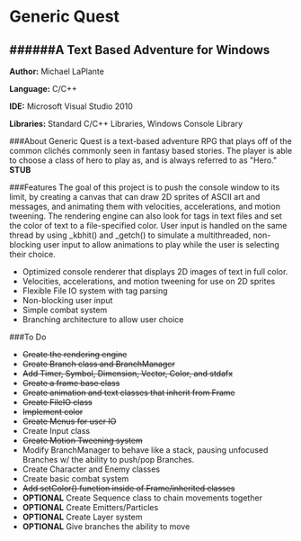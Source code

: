 # Generic Quest
######A Text Based Adventure for Windows
-------------------------------------------
__Author:__ Michael LaPlante

__Language:__ C/C++

__IDE:__ Microsoft Visual Studio 2010

__Libraries:__ Standard C/C++ Libraries, Windows Console Library

###About
Generic Quest is a text-based adventure RPG that plays off of the common clichés commonly seen in fantasy based stories. The player is able to choose a class of hero to play as, and is always referred to as "Hero."
__STUB__

###Features
The goal of this project is to push the console window to its limit, by creating a canvas that can draw 2D sprites of ASCII art and messages, and animating them with velocities, accelerations, and motion tweening. The rendering engine can also look for tags in text files and set the color of text to a file-specified color. User input is handled on the same thread by using _kbhit() and _getch() to simulate a multithreaded, non-blocking user input to allow animations to play while the user is selecting their choice.

* Optimized console renderer that displays 2D images of text in full color.
* Velocities, accelerations, and motion tweening for use on 2D sprites
* Flexible File IO system with tag parsing
* Non-blocking user input
* Simple combat system
* Branching architecture to allow user choice

###To Do
* ~~Create the rendering engine~~
* ~~Create Branch class and BranchManager~~
* ~~Add Timer, Symbol, Dimension, Vector, Color, and stdafx~~
* ~~Create a frame base class~~
* ~~Create animation and text classes that inherit from Frame~~
* ~~Create FileIO class~~
* ~~Implement color~~
* ~~Create Menus for user IO~~
* Create Input class
* ~~Create Motion Tweening system~~
* Modify BranchManager to behave like a stack, pausing unfocused Branches w/ the ability to push/pop Branches.
* Create Character and Enemy classes
* Create basic combat system
* ~~Add setColor() function inside of Frame/inherited classes~~
* __OPTIONAL__ Create Sequence class to chain movements together
* __OPTIONAL__ Create Emitters/Particles
* __OPTIONAL__ Create Layer system
* __OPTIONAL__ Give branches the ability to move

